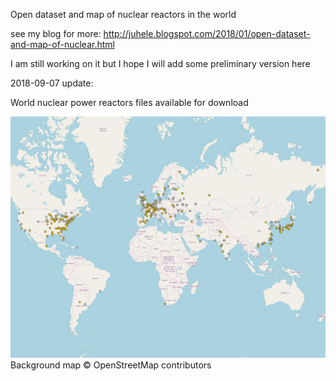 Open dataset and map of nuclear reactors in the world

see my blog for more:
http://juhele.blogspot.com/2018/01/open-dataset-and-map-of-nuclear.html

I am still working on it but I hope I will add some preliminary version here

2018-09-07 update:

World nuclear power reactors files available for download

![Alt text](World_nuclear_power_reactors_preview.jpg?raw=true "World nuclear power reactors in QGIS")
Background map © OpenStreetMap contributors

